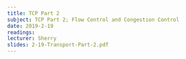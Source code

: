 ```yaml
---
title: TCP Part 2
subject: TCP Part 2; Flow Control and Congestion Control
date: 2019-2-19
readings:
lecturer: Sherry
slides: 2-19-Transport-Part-2.pdf
---
```

